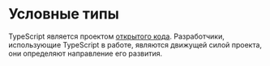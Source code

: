 # Условные типы

TypeScript является проектом [открытого кода](https://github.com/microsoft/TypeScript). Разработчики, использующие TypeScript в работе, являются движущей силой проекта, они определяют направление его развития.
